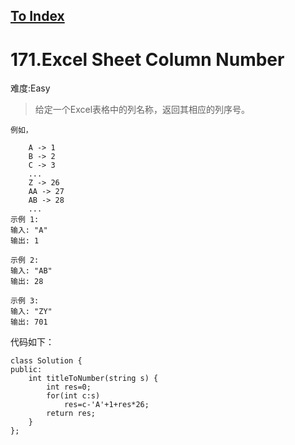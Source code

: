 [To Index](/index.md)
---
# 171.Excel Sheet Column Number
难度:Easy
> 给定一个Excel表格中的列名称，返回其相应的列序号。

```
例如，

    A -> 1
    B -> 2
    C -> 3
    ...
    Z -> 26
    AA -> 27
    AB -> 28 
    ...
示例 1:
输入: "A"
输出: 1

示例 2:
输入: "AB"
输出: 28

示例 3:
输入: "ZY"
输出: 701
```

代码如下：
```
class Solution {
public:
    int titleToNumber(string s) {
        int res=0;
        for(int c:s)
            res=c-'A'+1+res*26;
        return res;
    }
};
```
